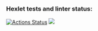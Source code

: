 ### Hexlet tests and linter status:
[![Actions Status](https://github.com/PavelSyrygin/frontend-project-lvl1/workflows/hexlet-check/badge.svg)](https://github.com/PavelSyrygin/frontend-project-lvl1/actions)
<a href="https://codeclimate.com/github/codeclimate/codeclimate/maintainability"><img src="https://api.codeclimate.com/v1/badges/a99a88d28ad37a79dbf6/maintainability" /></a>
